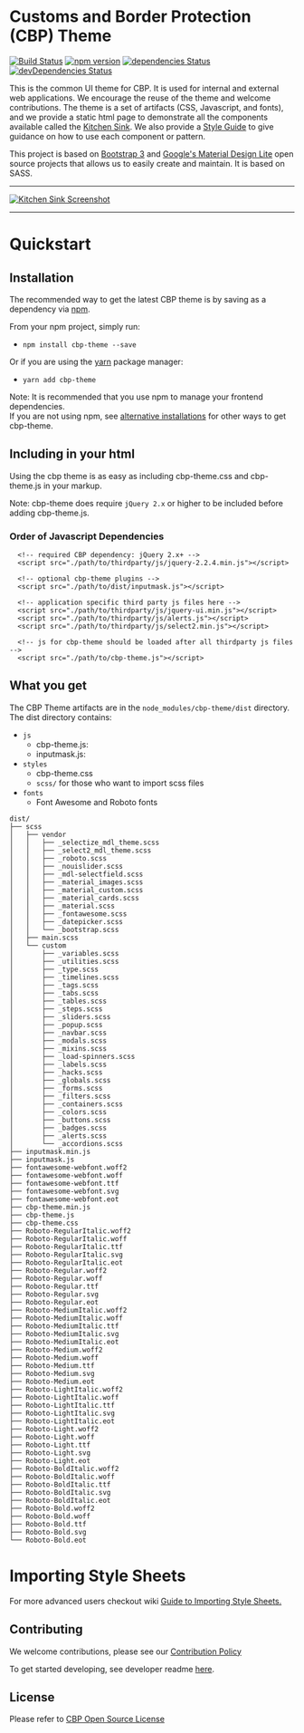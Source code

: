 Customs and Border Protection (CBP) Theme
==========

[![Build Status](https://travis-ci.org/US-CBP/cbp-theme.svg?branch=master)](https://travis-ci.org/US-CBP/cbp-theme)
[![npm version](https://badge.fury.io/js/cbp-theme.svg)](https://badge.fury.io/js/cbp-theme)
[![dependencies Status](https://david-dm.org/us-cbp/cbp-theme/status.svg)](https://david-dm.org/us-cbp/cbp-theme)
[![devDependencies Status](https://david-dm.org/us-cbp/cbp-theme/dev-status.svg)](https://david-dm.org/us-cbp/cbp-theme?type=dev)

This is the common UI theme for CBP. It is used for internal and external web applications. We encourage the reuse of the theme and welcome contributions.  The theme is a set of artifacts (CSS, Javascript, and fonts), and we provide a static html page to demonstrate all the components available called the [Kitchen Sink](https://us-cbp.github.io/cbp-theme).  We also provide a [Style Guide](https://us-cbp.github.io/cbp-style-guide) to give guidance on how to use each component or pattern.

This project is based on [Bootstrap 3](http://getbootstrap.com) and [Google's Material Design Lite](https://github.com/google/material-design-lite) open source projects that allows us to easily create and maintain.  It is based on SASS.
___

[![Kitchen Sink Screenshot](https://us-cbp.github.io/cbp-theme/images/sample_screen_shot.png)](https://us-cbp.github.io/cbp-theme/images/sample_screen_shot.png)

___

# Quickstart
## Installation
The recommended way to get the latest CBP theme is by saving as a dependency via [npm](https://docs.npmjs.com/getting-started/what-is-npm).  

From your npm project, simply run:  
* `npm install cbp-theme --save`

Or if you are using the [yarn](https://yarnpkg.com/) package manager: 
* `yarn add cbp-theme`

Note: It is recommended that you use npm to manage your frontend dependencies.  
If you are not using npm, see [alternative installations](./alternative-installations.md) for other ways to get cbp-theme. 


## Including in your html

Using the cbp theme is as easy as including cbp-theme.css and cbp-theme.js in your markup.

Note: cbp-theme does require `jQuery 2.x` or higher to be included before adding cbp-theme.js.    

### Order of Javascript Dependencies
```
  <!-- required CBP dependency: jQuery 2.x+ -->
  <script src="./path/to/thirdparty/js/jquery-2.2.4.min.js"></script>

  <!-- optional cbp-theme plugins -->
  <script src="./path/to/dist/inputmask.js"></script>

  <!-- application specific third party js files here -->
  <script src="./path/to/thirdparty/js/jquery-ui.min.js"></script>
  <script src="./path/to/thirdparty/js/alerts.js"></script>
  <script src="./path/to/thirdparty/js/select2.min.js"></script>

  <!-- js for cbp-theme should be loaded after all thirdparty js files -->
  <script src="./path/to/cbp-theme.js"></script>
```

## What you get

The CBP Theme artifacts are in the
`node_modules/cbp-theme/dist` directory.
The dist directory contains:

* `js` 
  - cbp-theme.js:  
  - inputmask.js:   
* `styles` 
  - cbp-theme.css
  - `scss/` for those who want to import scss files 
* `fonts`
  - Font Awesome and Roboto fonts
  
```
dist/
├── scss
│   ├── vendor
│   │   ├── _selectize_mdl_theme.scss
│   │   ├── _select2_mdl_theme.scss
│   │   ├── _roboto.scss
│   │   ├── _nouislider.scss
│   │   ├── _mdl-selectfield.scss
│   │   ├── _material_images.scss
│   │   ├── _material_custom.scss
│   │   ├── _material_cards.scss
│   │   ├── _material.scss
│   │   ├── _fontawesome.scss
│   │   ├── _datepicker.scss
│   │   └── _bootstrap.scss
│   ├── main.scss
│   └── custom
│       ├── _variables.scss
│       ├── _utilities.scss
│       ├── _type.scss
│       ├── _timelines.scss
│       ├── _tags.scss
│       ├── _tabs.scss
│       ├── _tables.scss
│       ├── _steps.scss
│       ├── _sliders.scss
│       ├── _popup.scss
│       ├── _navbar.scss
│       ├── _modals.scss
│       ├── _mixins.scss
│       ├── _load-spinners.scss
│       ├── _labels.scss
│       ├── _hacks.scss
│       ├── _globals.scss
│       ├── _forms.scss
│       ├── _filters.scss
│       ├── _containers.scss
│       ├── _colors.scss
│       ├── _buttons.scss
│       ├── _badges.scss
│       ├── _alerts.scss
│       └── _accordions.scss
├── inputmask.min.js
├── inputmask.js
├── fontawesome-webfont.woff2
├── fontawesome-webfont.woff
├── fontawesome-webfont.ttf
├── fontawesome-webfont.svg
├── fontawesome-webfont.eot
├── cbp-theme.min.js
├── cbp-theme.js
├── cbp-theme.css
├── Roboto-RegularItalic.woff2
├── Roboto-RegularItalic.woff
├── Roboto-RegularItalic.ttf
├── Roboto-RegularItalic.svg
├── Roboto-RegularItalic.eot
├── Roboto-Regular.woff2
├── Roboto-Regular.woff
├── Roboto-Regular.ttf
├── Roboto-Regular.svg
├── Roboto-Regular.eot
├── Roboto-MediumItalic.woff2
├── Roboto-MediumItalic.woff
├── Roboto-MediumItalic.ttf
├── Roboto-MediumItalic.svg
├── Roboto-MediumItalic.eot
├── Roboto-Medium.woff2
├── Roboto-Medium.woff
├── Roboto-Medium.ttf
├── Roboto-Medium.svg
├── Roboto-Medium.eot
├── Roboto-LightItalic.woff2
├── Roboto-LightItalic.woff
├── Roboto-LightItalic.ttf
├── Roboto-LightItalic.svg
├── Roboto-LightItalic.eot
├── Roboto-Light.woff2
├── Roboto-Light.woff
├── Roboto-Light.ttf
├── Roboto-Light.svg
├── Roboto-Light.eot
├── Roboto-BoldItalic.woff2
├── Roboto-BoldItalic.woff
├── Roboto-BoldItalic.ttf
├── Roboto-BoldItalic.svg
├── Roboto-BoldItalic.eot
├── Roboto-Bold.woff2
├── Roboto-Bold.woff
├── Roboto-Bold.ttf
├── Roboto-Bold.svg
└── Roboto-Bold.eot
```


# Importing Style Sheets

For more advanced users checkout wiki [Guide to Importing Style Sheets.](https://github.com/US-CBP/cbp-theme/wiki/Guide-to-Importing-Style-Sheets)



## Contributing
We welcome contributions, please see our [Contribution Policy](https://github.com/US-CBP/open-source-policy/blob/master/CONTRIBUTING.md)

To get started developing, see developer readme [here](./developer-guide.md).

## License
Please refer to [CBP Open Source License](https://github.com/US-CBP/open-source-policy/blob/master/LICENSE.md)
